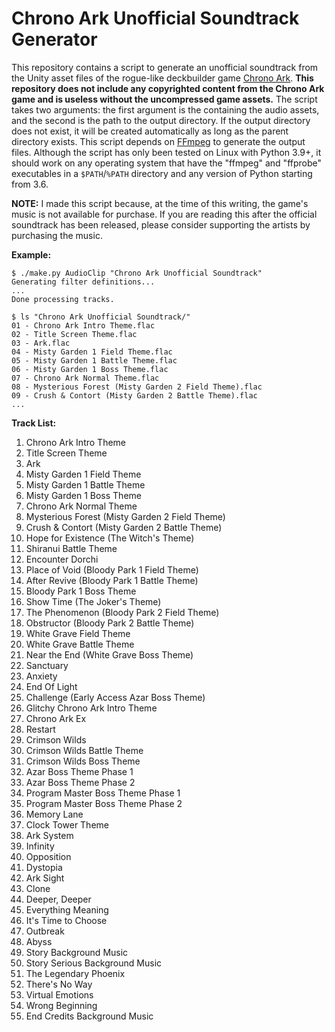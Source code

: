 Chrono Ark Unofficial Soundtrack Generator
==========================================

This repository contains a script to generate an unofficial soundtrack from the
Unity asset files of the rogue-like deckbuilder game [Chrono
Ark](https://store.steampowered.com/app/1188930/Chrono_Ark/). **This repository
does not include any copyrighted content from the Chrono Ark game and is
useless without the uncompressed game assets.** The script takes two arguments:
the first argument is the containing the audio assets, and the second is the
path to the output directory. If the output directory does not exist, it will
be created automatically as long as the parent directory exists. This script
depends on [FFmpeg](https://ffmpeg.org/) to generate the output files. Although
the script has only been tested on Linux with  Python 3.9+, it should work on
any operating system that have the "ffmpeg" and "ffprobe" executables in a
`$PATH`/`%PATH` directory and any version of Python starting from 3.6.

**NOTE:** I made this script because, at the time of this writing, the game's
music is not available for purchase. If you are reading this after the official
soundtrack has been released, please consider supporting the artists by
purchasing the music.

**Example:**

    $ ./make.py AudioClip "Chrono Ark Unofficial Soundtrack"
    Generating filter definitions...
    ...
    Done processing tracks.

    $ ls "Chrono Ark Unofficial Soundtrack/"
    01 - Chrono Ark Intro Theme.flac
    02 - Title Screen Theme.flac
    03 - Ark.flac
    04 - Misty Garden 1 Field Theme.flac
    05 - Misty Garden 1 Battle Theme.flac
    06 - Misty Garden 1 Boss Theme.flac
    07 - Chrono Ark Normal Theme.flac
    08 - Mysterious Forest (Misty Garden 2 Field Theme).flac
    09 - Crush & Contort (Misty Garden 2 Battle Theme).flac
    ...

**Track List:**

1. Chrono Ark Intro Theme
2. Title Screen Theme
3. Ark
4. Misty Garden 1 Field Theme
5. Misty Garden 1 Battle Theme
6. Misty Garden 1 Boss Theme
7. Chrono Ark Normal Theme
8. Mysterious Forest (Misty Garden 2 Field Theme)
9. Crush & Contort (Misty Garden 2 Battle Theme)
10. Hope for Existence (The Witch's Theme)
11. Shiranui Battle Theme
12. Encounter Dorchi
13. Place of Void (Bloody Park 1 Field Theme)
14. After Revive (Bloody Park 1 Battle Theme)
15. Bloody Park 1 Boss Theme
16. Show Time (The Joker's Theme)
17. The Phenomenon (Bloody Park 2 Field Theme)
18. Obstructor (Bloody Park 2 Battle Theme)
19. White Grave Field Theme
20. White Grave Battle Theme
21. Near the End (White Grave Boss Theme)
22. Sanctuary
23. Anxiety
24. End Of Light
25. Challenge (Early Access Azar Boss Theme)
26. Glitchy Chrono Ark Intro Theme
27. Chrono Ark Ex
28. Restart
29. Crimson Wilds
30. Crimson Wilds Battle Theme
31. Crimson Wilds Boss Theme
32. Azar Boss Theme Phase 1
33. Azar Boss Theme Phase 2
34. Program Master Boss Theme Phase 1
35. Program Master Boss Theme Phase 2
36. Memory Lane
37. Clock Tower Theme
38. Ark System
39. Infinity
40. Opposition
41. Dystopia
42. Ark Sight
43. Clone
44. Deeper, Deeper
45. Everything Meaning
46. It's Time to Choose
47. Outbreak
48. Abyss
49. Story Background Music
50. Story Serious Background Music
51. The Legendary Phoenix
52. There's No Way
53. Virtual Emotions
54. Wrong Beginning
55. End Credits Background Music

